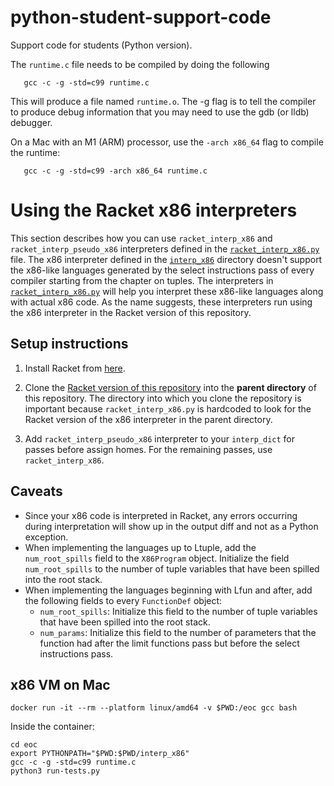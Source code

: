 # python-student-support-code

Support code for students (Python version).

The `runtime.c` file needs to be compiled by doing the following
```
   gcc -c -g -std=c99 runtime.c
```
This will produce a file named `runtime.o`. The -g flag is to tell the
compiler to produce debug information that you may need to use
the gdb (or lldb) debugger.

On a Mac with an M1 (ARM) processor, use the `-arch x86_64` flag to
compile the runtime:
```
   gcc -c -g -std=c99 -arch x86_64 runtime.c
```

# Using the Racket x86 interpreters

This section describes how you can use `racket_interp_x86` and
`racket_interp_pseudo_x86` interpreters defined in the
[`racket_interp_x86.py`](racket_interp_x86.py) file. The x86 interpreter defined
in the [`interp_x86`](interp_x86) directory doesn't support the x86-like
languages generated by the select instructions pass of every compiler starting
from the chapter on tuples. The interpreters in
[`racket_interp_x86.py`](racket_interp_x86.py) will help you interpret these
x86-like languages along with actual x86 code. As the name suggests, these
interpreters run using the x86 interpreter in the Racket version of this
repository.

## Setup instructions

1. Install Racket from [here](https://racket-lang.org/download/).

1. Clone the [Racket version of this
   repository](https://github.com/IUCompilerCourse/public-student-support-code)
   into the **parent directory** of this repository. The directory into which
   you clone the repository is important because `racket_interp_x86.py` is
   hardcoded to look for the Racket version of the x86 interpreter in the parent
   directory.

1. Add `racket_interp_pseudo_x86` interpreter to your `interp_dict` for passes
   before assign homes. For the remaining passes, use `racket_interp_x86`.

## Caveats

* Since your x86 code is interpreted in Racket, any errors occurring during
  interpretation will show up in the output diff and not as a Python exception.
* When implementing the languages up to Ltuple, add the `num_root_spills` field to the
  `X86Program` object. Initialize the field `num_root_spills` to the number
  of tuple variables that have been spilled into the root stack.
* When implementing the languages beginning with Lfun and after,  add the following fields to every `FunctionDef` object:
  - `num_root_spills`: Initialize this field to the number
    of tuple variables that have been spilled into the root stack.
  - `num_params`: Initialize this field to the number of parameters that the function
    had after the limit functions pass but before the select instructions pass.
  

## x86 VM on Mac

```
docker run -it --rm --platform linux/amd64 -v $PWD:/eoc gcc bash
```

Inside the container:
```
cd eoc
export PYTHONPATH="$PWD:$PWD/interp_x86"
gcc -c -g -std=c99 runtime.c
python3 run-tests.py
```

